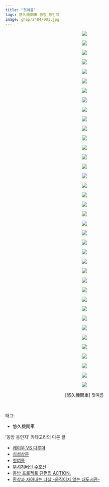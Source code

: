 ```yaml
---
title: "첫여름"
tags: 悠久機関車 동방_동인지
image: ghap/2484/001.jpg
---
```

<div class="article">
<p style="text-align: center; clear: none; float: none;"><img src="{{ site.nasurl }}/ghap/2484/001.jpg"/></p>
<p style="text-align: center; clear: none; float: none;"><img src="{{ site.nasurl }}/ghap/2484/002.jpg"/></p>
<p style="text-align: center; clear: none; float: none;"><img src="{{ site.nasurl }}/ghap/2484/003.jpg"/></p>
<p style="text-align: center; clear: none; float: none;"><img src="{{ site.nasurl }}/ghap/2484/004.jpg"/></p>
<p style="text-align: center; clear: none; float: none;"><img src="{{ site.nasurl }}/ghap/2484/005.jpg"/></p>
<p style="text-align: center; clear: none; float: none;"><img src="{{ site.nasurl }}/ghap/2484/006.jpg"/></p>
<p style="text-align: center; clear: none; float: none;"><img src="{{ site.nasurl }}/ghap/2484/007.jpg"/></p>
<p style="text-align: center; clear: none; float: none;"><img src="{{ site.nasurl }}/ghap/2484/008.jpg"/></p>
<p style="text-align: center; clear: none; float: none;"><img src="{{ site.nasurl }}/ghap/2484/009.jpg"/></p>
<p style="text-align: center; clear: none; float: none;"><img src="{{ site.nasurl }}/ghap/2484/010.jpg"/></p>
<p style="text-align: center; clear: none; float: none;"><img src="{{ site.nasurl }}/ghap/2484/011.jpg"/></p>
<p style="text-align: center; clear: none; float: none;"><img src="{{ site.nasurl }}/ghap/2484/012.jpg"/></p>
<p style="text-align: center; clear: none; float: none;"><img src="{{ site.nasurl }}/ghap/2484/013.jpg"/></p>
<p style="text-align: center; clear: none; float: none;"><img src="{{ site.nasurl }}/ghap/2484/014.jpg"/></p>
<p style="text-align: center; clear: none; float: none;"><img src="{{ site.nasurl }}/ghap/2484/015.jpg"/></p>
<p style="text-align: center; clear: none; float: none;"><img src="{{ site.nasurl }}/ghap/2484/016.jpg"/></p>
<p style="text-align: center; clear: none; float: none;"><img src="{{ site.nasurl }}/ghap/2484/017.jpg"/></p>
<p style="text-align: center; clear: none; float: none;"><img src="{{ site.nasurl }}/ghap/2484/018.jpg"/></p>
<p style="text-align: center; clear: none; float: none;"><img src="{{ site.nasurl }}/ghap/2484/019.jpg"/></p>
<p style="text-align: center; clear: none; float: none;"><img src="{{ site.nasurl }}/ghap/2484/020.jpg"/></p>
<p style="text-align: center; clear: none; float: none;"><img src="{{ site.nasurl }}/ghap/2484/021.jpg"/></p>
<p style="text-align: center; clear: none; float: none;"><img src="{{ site.nasurl }}/ghap/2484/022.jpg"/></p>
<p style="text-align: center; clear: none; float: none;"><img src="{{ site.nasurl }}/ghap/2484/023.jpg"/></p>
<p style="text-align: center; clear: none; float: none;"><img src="{{ site.nasurl }}/ghap/2484/024.jpg"/></p>
<p style="text-align: center; clear: none; float: none;"><img src="{{ site.nasurl }}/ghap/2484/025.jpg"/></p>
<p style="text-align: center; clear: none; float: none;"><img src="{{ site.nasurl }}/ghap/2484/026.jpg"/></p>
<p style="text-align: center; clear: none; float: none;"><img src="{{ site.nasurl }}/ghap/2484/027.jpg"/></p>
<p style="text-align: center; clear: none; float: none;"><img src="{{ site.nasurl }}/ghap/2484/028.jpg"/></p>
<p style="text-align: center; clear: none; float: none;"><img src="{{ site.nasurl }}/ghap/2484/029.jpg"/></p>
<p style="text-align: center; clear: none; float: none;"><img src="{{ site.nasurl }}/ghap/2484/030.jpg"/></p>
<p style="text-align: center; clear: none; float: none;"><img src="{{ site.nasurl }}/ghap/2484/031.jpg"/></p>
<p style="text-align: center; clear: none; float: none;"><img src="{{ site.nasurl }}/ghap/2484/032.jpg"/></p>
<p style="text-align: center; clear: none; float: none;"><img src="{{ site.nasurl }}/ghap/2484/033.jpg"/></p>
<p style="text-align: center; clear: none; float: none;"><img src="{{ site.nasurl }}/ghap/2484/034.jpg"/></p>
<p style="text-align: center; clear: none; float: none;"><img src="{{ site.nasurl }}/ghap/2484/035.jpg"/></p>
<p style="text-align: center; clear: none; float: none;"><img src="{{ site.nasurl }}/ghap/2484/036.jpg"/></p>
<p style="text-align: center; clear: none; float: none;"><img src="{{ site.nasurl }}/ghap/2484/037.jpg"/></p>
<p style="text-align: center; clear: none; float: none;"><img src="{{ site.nasurl }}/ghap/2484/038.jpg"/></p>
<p style="text-align: center; clear: none; float: none;">[悠久機関車] 첫여름</p>
<p><br/></p>
</div><div class="tagTrail">
<p>태그: </p>
<ul>
<li>悠久機関車</li>
</ul>
</div><div class="another">
<p>'동방 동인지' 카테고리의 다른 글</p>
<ul>
<li><a href="/2016-10-07-ghap_2488">레이무 VS 다루마</a></li>
<li><a href="/2016-10-07-ghap_2485">심성상문</a></li>
<li><a href="/2016-10-07-ghap_2484">첫여름</a></li>
<li><a href="/2016-10-07-ghap_2482">부셔져버린 수호신</a></li>
<li><a href="/2016-10-07-ghap_2481">동방 프로젝트 단편집 ACTION.</a></li>
<li><a href="/2016-10-07-ghap_2480">환상과 자아내는 나날 -움직이지 않는 대도서관-</a></li>
</ul>
</div><div class="cb_module cb_fluid">
<div class="cb_wrt cb_profile">
</div><!-- commentList close -->
</div>